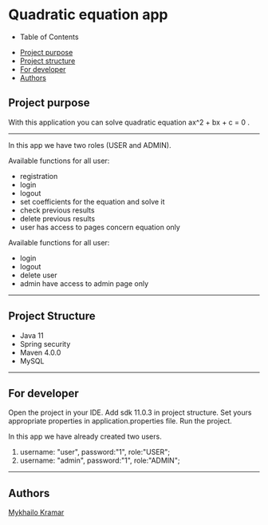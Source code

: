 ﻿# Quadratic equation app
- Table of Contents
* [Project purpose](#purpose)
* [Project structure](#structure)
* [For developer](#developer-start)
* [Authors](#authors)

## <a name="purpose"></a>Project purpose

With this application you can solve quadratic equation ax^2 + bx + c = 0 .
<hr>
In this app we have two roles (USER and ADMIN).

Available functions for all user: 
* registration
* login
* logout
* set coefficients for the equation and solve it
* check previous results
* delete previous results
* user has access to pages concern equation only

Available functions for all user: 
* login
* logout
* delete user
* admin have access to admin page only

<hr>

## <a name="structure"></a>Project Structure
* Java 11
* Spring security
* Maven 4.0.0
* MySQL
<hr>

## <a name="developer-start"></a>For developer
Open the project in your IDE.
Add sdk 11.0.3 in project structure.
Set yours appropriate properties in application.properties file.
Run the project.
 
In this app we have already created two users. 
1) username: "user", password:"1", role:"USER";
2) username: "admin", password:"1", role:"ADMIN";
<hr>

## <a name="authors"></a>Authors
[Mykhailo Kramar](https://github.com/Mykhaylo12?tab=repositories)

